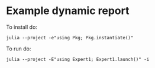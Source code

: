 # Example dynamic report

To install do:

```julia --project -e"using Pkg; Pkg.instantiate()"```

To run do:

```julia --project -E"using Expert1; Expert1.launch()" -i```

